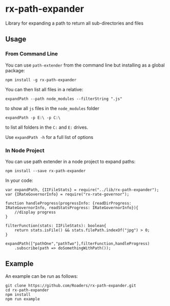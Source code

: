 # rx-path-expander

Library for expanding a path to return all sub-directories and files

## Usage

### From Command Line

You can use `path-extender` from the command line but installing as a global package:

`npm install -g rx-path-expander`

You can then list all files in a relative:

`expandPath --path node_modules --filterString ".js"`

to show all `js` files in the `node_modules` folder

`expandPath -p E:\ -p C:\`

to list all folders in the `C:` and `E:` drives.

Use `expandPath -h` for a full list of options

### In Node Project

You can use path extender in a node project to expand paths:

`npm install --save rx-path-expander`

In your code:

```
var expandPath, {IIFileStats} = require("../lib/rx-path-expander");
var {IRateGovernorInfo} = require("rx-rate-governor");

function handleProgress(progressInfo: {readDirProgress: IRateGovernorInfo, readStatsProgress: IRateGovernorInfo}){
    //display progress
}

filterFunction(stats: IIFileStats): boolean{
    return stats.isFile() && stats.filePath.indexOf("jpg") > 0;
}

expandPath(["pathOne","pathTwo"],filterFunction,handleProgress)
    .subscribe(path => doSomethingWithPath());

```

## Example
An example can be run as follows:

```
git clone https://github.com/Roaders/rx-path-expander.git
cd rx-path-expander
npm install
npm run example
```
